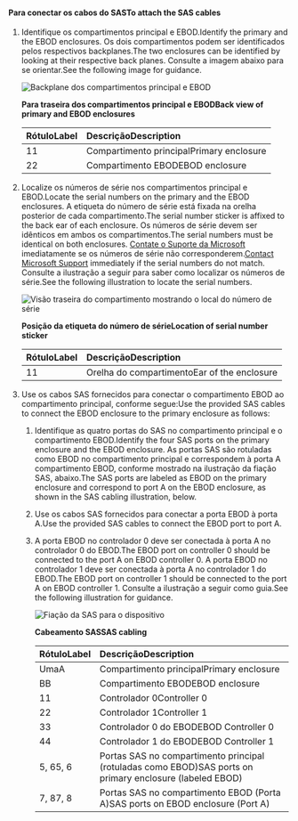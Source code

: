 <!--author=alkohli last changed:02/22/16-->

#### <a name="to-attach-the-sas-cables"></a><span data-ttu-id="09980-101">Para conectar os cabos do SAS</span><span class="sxs-lookup"><span data-stu-id="09980-101">To attach the SAS cables</span></span>
1. <span data-ttu-id="09980-102">Identifique os compartimentos principal e EBOD.</span><span class="sxs-lookup"><span data-stu-id="09980-102">Identify the primary and the EBOD enclosures.</span></span> <span data-ttu-id="09980-103">Os dois compartimentos podem ser identificados pelos respectivos backplanes.</span><span class="sxs-lookup"><span data-stu-id="09980-103">The two enclosures can be identified by looking at their respective back planes.</span></span> <span data-ttu-id="09980-104">Consulte a imagem abaixo para se orientar.</span><span class="sxs-lookup"><span data-stu-id="09980-104">See the following image for guidance.</span></span> 
   
    ![Backplane dos compartimentos principal e EBOD](./media/storsimple-sas-cable-8600/HCSBackplaneofprimaryandEBODenclosure.png)
   
    <span data-ttu-id="09980-106">**Para traseira dos compartimentos principal e EBOD**</span><span class="sxs-lookup"><span data-stu-id="09980-106">**Back view of primary and EBOD enclosures**</span></span>
   
   | <span data-ttu-id="09980-107">Rótulo</span><span class="sxs-lookup"><span data-stu-id="09980-107">Label</span></span> | <span data-ttu-id="09980-108">Descrição</span><span class="sxs-lookup"><span data-stu-id="09980-108">Description</span></span> |
   |:--- |:--- |
   | <span data-ttu-id="09980-109">1</span><span class="sxs-lookup"><span data-stu-id="09980-109">1</span></span> |<span data-ttu-id="09980-110">Compartimento principal</span><span class="sxs-lookup"><span data-stu-id="09980-110">Primary enclosure</span></span> |
   | <span data-ttu-id="09980-111">2</span><span class="sxs-lookup"><span data-stu-id="09980-111">2</span></span> |<span data-ttu-id="09980-112">Compartimento EBOD</span><span class="sxs-lookup"><span data-stu-id="09980-112">EBOD enclosure</span></span> |
2. <span data-ttu-id="09980-113">Localize os números de série nos compartimentos principal e EBOD.</span><span class="sxs-lookup"><span data-stu-id="09980-113">Locate the serial numbers on the primary and the EBOD enclosures.</span></span> <span data-ttu-id="09980-114">A etiqueta do número de série está fixada na orelha posterior de cada compartimento.</span><span class="sxs-lookup"><span data-stu-id="09980-114">The serial number sticker is affixed to the back ear of each enclosure.</span></span> <span data-ttu-id="09980-115">Os números de série devem ser idênticos em ambos os compartimentos.</span><span class="sxs-lookup"><span data-stu-id="09980-115">The serial numbers must be identical on both enclosures.</span></span> <span data-ttu-id="09980-116">[Contate o Suporte da Microsoft](../articles/storsimple/storsimple-contact-microsoft-support.md) imediatamente se os números de série não corresponderem.</span><span class="sxs-lookup"><span data-stu-id="09980-116">[Contact Microsoft Support](../articles/storsimple/storsimple-contact-microsoft-support.md) immediately if the serial numbers do not match.</span></span> <span data-ttu-id="09980-117">Consulte a ilustração a seguir para saber como localizar os números de série.</span><span class="sxs-lookup"><span data-stu-id="09980-117">See the following illustration to locate the serial numbers.</span></span>
   
    ![Visão traseira do compartimento mostrando o local do número de série](./media/storsimple-sas-cable-8600/HCSRearviewofenclosureindicatinglocationofserialnumbersticker.png)
   
    <span data-ttu-id="09980-119">**Posição da etiqueta do número de série**</span><span class="sxs-lookup"><span data-stu-id="09980-119">**Location of serial number sticker**</span></span>
   
   | <span data-ttu-id="09980-120">Rótulo</span><span class="sxs-lookup"><span data-stu-id="09980-120">Label</span></span> | <span data-ttu-id="09980-121">Descrição</span><span class="sxs-lookup"><span data-stu-id="09980-121">Description</span></span> |
   |:--- |:--- |
   | <span data-ttu-id="09980-122">1</span><span class="sxs-lookup"><span data-stu-id="09980-122">1</span></span> |<span data-ttu-id="09980-123">Orelha do compartimento</span><span class="sxs-lookup"><span data-stu-id="09980-123">Ear of the enclosure</span></span> |
3. <span data-ttu-id="09980-124">Use os cabos SAS fornecidos para conectar o compartimento EBOD ao compartimento principal, conforme segue:</span><span class="sxs-lookup"><span data-stu-id="09980-124">Use the provided SAS cables to connect the EBOD enclosure to the primary enclosure as follows:</span></span>
   
   1. <span data-ttu-id="09980-125">Identifique as quatro portas do SAS no compartimento principal e o compartimento EBOD.</span><span class="sxs-lookup"><span data-stu-id="09980-125">Identify the four SAS ports on the primary enclosure and the EBOD enclosure.</span></span> <span data-ttu-id="09980-126">As portas SAS são rotuladas como EBOD no compartimento principal e correspondem à porta A compartimento EBOD, conforme mostrado na ilustração da fiação SAS, abaixo.</span><span class="sxs-lookup"><span data-stu-id="09980-126">The SAS ports are labeled as EBOD on the primary enclosure and correspond to port A on the EBOD enclosure, as shown in the SAS cabling illustration, below.</span></span>
   2. <span data-ttu-id="09980-127">Use os cabos SAS fornecidos para conectar a porta EBOD à porta A.</span><span class="sxs-lookup"><span data-stu-id="09980-127">Use the provided SAS cables to connect the EBOD port to port A.</span></span>
   3. <span data-ttu-id="09980-128">A porta EBOD no controlador 0 deve ser conectada à porta A no controlador 0 do EBOD.</span><span class="sxs-lookup"><span data-stu-id="09980-128">The EBOD port on controller 0 should be connected to the port A on EBOD controller 0.</span></span> <span data-ttu-id="09980-129">A porta EBOD no controlador 1 deve ser conectada à porta A no controlador 1 do EBOD.</span><span class="sxs-lookup"><span data-stu-id="09980-129">The EBOD port on controller 1 should be connected to the port A on EBOD controller 1.</span></span> <span data-ttu-id="09980-130">Consulte a ilustração a seguir como guia.</span><span class="sxs-lookup"><span data-stu-id="09980-130">See the following illustration for guidance.</span></span> 
      
      ![Fiação da SAS para o dispositivo](./media/storsimple-sas-cable-8600/HCSSAScablingforyourdevice.png)
      
      <span data-ttu-id="09980-132">**Cabeamento SAS**</span><span class="sxs-lookup"><span data-stu-id="09980-132">**SAS cabling**</span></span>
      
      | <span data-ttu-id="09980-133">Rótulo</span><span class="sxs-lookup"><span data-stu-id="09980-133">Label</span></span> | <span data-ttu-id="09980-134">Descrição</span><span class="sxs-lookup"><span data-stu-id="09980-134">Description</span></span> |
      |:--- |:--- |
      | <span data-ttu-id="09980-135">Uma</span><span class="sxs-lookup"><span data-stu-id="09980-135">A</span></span> |<span data-ttu-id="09980-136">Compartimento principal</span><span class="sxs-lookup"><span data-stu-id="09980-136">Primary enclosure</span></span> |
      | <span data-ttu-id="09980-137">B</span><span class="sxs-lookup"><span data-stu-id="09980-137">B</span></span> |<span data-ttu-id="09980-138">Compartimento EBOD</span><span class="sxs-lookup"><span data-stu-id="09980-138">EBOD enclosure</span></span> |
      | <span data-ttu-id="09980-139">1</span><span class="sxs-lookup"><span data-stu-id="09980-139">1</span></span> |<span data-ttu-id="09980-140">Controlador 0</span><span class="sxs-lookup"><span data-stu-id="09980-140">Controller 0</span></span> |
      | <span data-ttu-id="09980-141">2</span><span class="sxs-lookup"><span data-stu-id="09980-141">2</span></span> |<span data-ttu-id="09980-142">Controlador 1</span><span class="sxs-lookup"><span data-stu-id="09980-142">Controller 1</span></span> |
      | <span data-ttu-id="09980-143">3</span><span class="sxs-lookup"><span data-stu-id="09980-143">3</span></span> |<span data-ttu-id="09980-144">Controlador 0 do EBOD</span><span class="sxs-lookup"><span data-stu-id="09980-144">EBOD Controller 0</span></span> |
      | <span data-ttu-id="09980-145">4</span><span class="sxs-lookup"><span data-stu-id="09980-145">4</span></span> |<span data-ttu-id="09980-146">Controlador 1 do EBOD</span><span class="sxs-lookup"><span data-stu-id="09980-146">EBOD Controller 1</span></span> |
      | <span data-ttu-id="09980-147">5, 6</span><span class="sxs-lookup"><span data-stu-id="09980-147">5, 6</span></span> |<span data-ttu-id="09980-148">Portas SAS no compartimento principal (rotuladas como EBOD)</span><span class="sxs-lookup"><span data-stu-id="09980-148">SAS ports on primary enclosure (labeled EBOD)</span></span> |
      | <span data-ttu-id="09980-149">7, 8</span><span class="sxs-lookup"><span data-stu-id="09980-149">7, 8</span></span> |<span data-ttu-id="09980-150">Portas SAS no compartimento EBOD (Porta A)</span><span class="sxs-lookup"><span data-stu-id="09980-150">SAS ports on EBOD enclosure (Port A)</span></span> |

